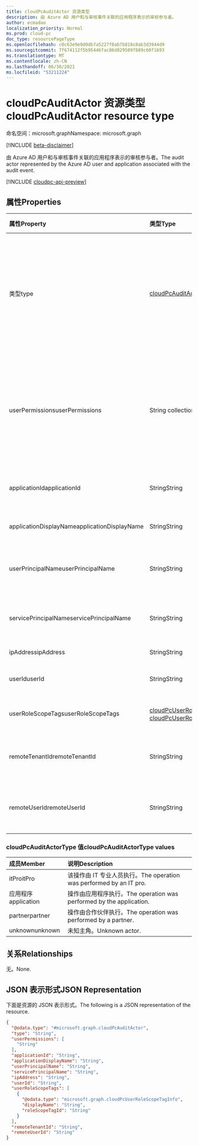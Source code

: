 ```yaml
---
title: cloudPcAuditActor 资源类型
description: 由 Azure AD 用户和与审核事件关联的应用程序表示的审核参与者。
author: ecmadao
localization_priority: Normal
ms.prod: cloud-pc
doc_type: resourcePageType
ms.openlocfilehash: c0c63e9e9d0db7a5227f0ab7b818c8ab3d3944d9
ms.sourcegitcommit: 7f674112f5b95446fac86d829509f889c60f1693
ms.translationtype: MT
ms.contentlocale: zh-CN
ms.lasthandoff: 06/30/2021
ms.locfileid: "53211224"
---
```

# <a name="cloudpcauditactor-resource-type"></a><span data-ttu-id="e5332-103">cloudPcAuditActor 资源类型</span><span class="sxs-lookup"><span data-stu-id="e5332-103">cloudPcAuditActor resource type</span></span>

<span data-ttu-id="e5332-104">命名空间：microsoft.graph</span><span class="sxs-lookup"><span data-stu-id="e5332-104">Namespace: microsoft.graph</span></span>

[!INCLUDE [beta-disclaimer](../../includes/beta-disclaimer.md)]

<span data-ttu-id="e5332-105">由 Azure AD 用户和与审核事件关联的应用程序表示的审核参与者。</span><span class="sxs-lookup"><span data-stu-id="e5332-105">The audit actor represented by the Azure AD user and application associated with the audit event.</span></span>

[!INCLUDE [cloudpc-api-preview](../../includes/cloudpc-api-preview.md)]

## <a name="properties"></a><span data-ttu-id="e5332-106">属性</span><span class="sxs-lookup"><span data-stu-id="e5332-106">Properties</span></span>

|<span data-ttu-id="e5332-107">属性</span><span class="sxs-lookup"><span data-stu-id="e5332-107">Property</span></span>|<span data-ttu-id="e5332-108">类型</span><span class="sxs-lookup"><span data-stu-id="e5332-108">Type</span></span>|<span data-ttu-id="e5332-109">说明</span><span class="sxs-lookup"><span data-stu-id="e5332-109">Description</span></span>|
|:---|:---|:---|
|<span data-ttu-id="e5332-110">类型</span><span class="sxs-lookup"><span data-stu-id="e5332-110">type</span></span>|[<span data-ttu-id="e5332-111">cloudPcAuditActorType</span><span class="sxs-lookup"><span data-stu-id="e5332-111">cloudPcAuditActorType</span></span>](#cloudpcauditactortype-values)|<span data-ttu-id="e5332-112">主角类型。</span><span class="sxs-lookup"><span data-stu-id="e5332-112">The actor type.</span></span> <span data-ttu-id="e5332-113">可能的值包括 `ItPro` 、 `Application` 和 `Partner` `Unknown` 。</span><span class="sxs-lookup"><span data-stu-id="e5332-113">Possible values include `ItPro`, `Application`, `Partner` and `Unknown`.</span></span>|
|<span data-ttu-id="e5332-114">userPermissions</span><span class="sxs-lookup"><span data-stu-id="e5332-114">userPermissions</span></span>|<span data-ttu-id="e5332-115">String collection</span><span class="sxs-lookup"><span data-stu-id="e5332-115">String collection</span></span>|<span data-ttu-id="e5332-116">执行审核事件时的用户权限和应用程序权限列表。</span><span class="sxs-lookup"><span data-stu-id="e5332-116">List of user permissions and application permissions when the audit event was performed.</span></span>|
|<span data-ttu-id="e5332-117">applicationId</span><span class="sxs-lookup"><span data-stu-id="e5332-117">applicationId</span></span>|<span data-ttu-id="e5332-118">String</span><span class="sxs-lookup"><span data-stu-id="e5332-118">String</span></span>|<span data-ttu-id="e5332-119">Azure AD 应用程序 ID。</span><span class="sxs-lookup"><span data-stu-id="e5332-119">Azure AD application ID.</span></span>|
|<span data-ttu-id="e5332-120">applicationDisplayName</span><span class="sxs-lookup"><span data-stu-id="e5332-120">applicationDisplayName</span></span>|<span data-ttu-id="e5332-121">String</span><span class="sxs-lookup"><span data-stu-id="e5332-121">String</span></span>|<span data-ttu-id="e5332-122">应用程序的名称。</span><span class="sxs-lookup"><span data-stu-id="e5332-122">Name of the application.</span></span>|
|<span data-ttu-id="e5332-123">userPrincipalName</span><span class="sxs-lookup"><span data-stu-id="e5332-123">userPrincipalName</span></span>|<span data-ttu-id="e5332-124">String</span><span class="sxs-lookup"><span data-stu-id="e5332-124">String</span></span>|<span data-ttu-id="e5332-125">用户主体名称 (UPN)。</span><span class="sxs-lookup"><span data-stu-id="e5332-125">User Principal Name (UPN).</span></span>|
|<span data-ttu-id="e5332-126">servicePrincipalName</span><span class="sxs-lookup"><span data-stu-id="e5332-126">servicePrincipalName</span></span>|<span data-ttu-id="e5332-127">String</span><span class="sxs-lookup"><span data-stu-id="e5332-127">String</span></span>|<span data-ttu-id="e5332-128">服务主体名称 (SPN)。</span><span class="sxs-lookup"><span data-stu-id="e5332-128">Service Principal Name (SPN).</span></span>|
|<span data-ttu-id="e5332-129">ipAddress</span><span class="sxs-lookup"><span data-stu-id="e5332-129">ipAddress</span></span>|<span data-ttu-id="e5332-130">String</span><span class="sxs-lookup"><span data-stu-id="e5332-130">String</span></span>|<span data-ttu-id="e5332-131">IP 地址。</span><span class="sxs-lookup"><span data-stu-id="e5332-131">IP address.</span></span>|
|<span data-ttu-id="e5332-132">userId</span><span class="sxs-lookup"><span data-stu-id="e5332-132">userId</span></span>|<span data-ttu-id="e5332-133">String</span><span class="sxs-lookup"><span data-stu-id="e5332-133">String</span></span>|<span data-ttu-id="e5332-134">Azure AD 用户 ID。</span><span class="sxs-lookup"><span data-stu-id="e5332-134">Azure AD user ID.</span></span>|
|<span data-ttu-id="e5332-135">userRoleScopeTags</span><span class="sxs-lookup"><span data-stu-id="e5332-135">userRoleScopeTags</span></span>|<span data-ttu-id="e5332-136">[cloudPcUserRoleScopeTagInfo](../resources/cloudpcuserrolescopetaginfo.md) 集合</span><span class="sxs-lookup"><span data-stu-id="e5332-136">[cloudPcUserRoleScopeTagInfo](../resources/cloudpcuserrolescopetaginfo.md) collection</span></span>|<span data-ttu-id="e5332-137">角色范围标记的列表。</span><span class="sxs-lookup"><span data-stu-id="e5332-137">List of role scope tags.</span></span>|
|<span data-ttu-id="e5332-138">remoteTenantId</span><span class="sxs-lookup"><span data-stu-id="e5332-138">remoteTenantId</span></span>|<span data-ttu-id="e5332-139">String</span><span class="sxs-lookup"><span data-stu-id="e5332-139">String</span></span>|<span data-ttu-id="e5332-140">委派的合作伙伴租户 ID。</span><span class="sxs-lookup"><span data-stu-id="e5332-140">The delegated partner tenant ID.</span></span>|
|<span data-ttu-id="e5332-141">remoteUserId</span><span class="sxs-lookup"><span data-stu-id="e5332-141">remoteUserId</span></span>|<span data-ttu-id="e5332-142">String</span><span class="sxs-lookup"><span data-stu-id="e5332-142">String</span></span>|<span data-ttu-id="e5332-143">委派的合作伙伴用户 ID。</span><span class="sxs-lookup"><span data-stu-id="e5332-143">The delegated partner user ID.</span></span>|

### <a name="cloudpcauditactortype-values"></a><span data-ttu-id="e5332-144">cloudPcAuditActorType 值</span><span class="sxs-lookup"><span data-stu-id="e5332-144">cloudPcAuditActorType values</span></span>

|<span data-ttu-id="e5332-145">成员</span><span class="sxs-lookup"><span data-stu-id="e5332-145">Member</span></span>|<span data-ttu-id="e5332-146">说明</span><span class="sxs-lookup"><span data-stu-id="e5332-146">Description</span></span>|
|:---|:---|
|<span data-ttu-id="e5332-147">itPro</span><span class="sxs-lookup"><span data-stu-id="e5332-147">itPro</span></span>|<span data-ttu-id="e5332-148">该操作由 IT 专业人员执行。</span><span class="sxs-lookup"><span data-stu-id="e5332-148">The operation was performed by an IT pro.</span></span>|
|<span data-ttu-id="e5332-149">应用程序</span><span class="sxs-lookup"><span data-stu-id="e5332-149">application</span></span>|<span data-ttu-id="e5332-150">操作由应用程序执行。</span><span class="sxs-lookup"><span data-stu-id="e5332-150">The operation was performed by the application.</span></span>|
|<span data-ttu-id="e5332-151">partner</span><span class="sxs-lookup"><span data-stu-id="e5332-151">partner</span></span>|<span data-ttu-id="e5332-152">操作由合作伙伴执行。</span><span class="sxs-lookup"><span data-stu-id="e5332-152">The operation was performed by a partner.</span></span>|
|<span data-ttu-id="e5332-153">unknown</span><span class="sxs-lookup"><span data-stu-id="e5332-153">unknown</span></span>|<span data-ttu-id="e5332-154">未知主角。</span><span class="sxs-lookup"><span data-stu-id="e5332-154">Unknown actor.</span></span>|

## <a name="relationships"></a><span data-ttu-id="e5332-155">关系</span><span class="sxs-lookup"><span data-stu-id="e5332-155">Relationships</span></span>

<span data-ttu-id="e5332-156">无。</span><span class="sxs-lookup"><span data-stu-id="e5332-156">None.</span></span>

## <a name="json-representation"></a><span data-ttu-id="e5332-157">JSON 表示形式</span><span class="sxs-lookup"><span data-stu-id="e5332-157">JSON Representation</span></span>

<span data-ttu-id="e5332-158">下面是资源的 JSON 表示形式。</span><span class="sxs-lookup"><span data-stu-id="e5332-158">The following is a JSON representation of the resource.</span></span>
<!-- {
  "blockType": "resource",
  "@odata.type": "microsoft.graph.cloudPcAuditActor"
}
-->

``` json
{
  "@odata.type": "#microsoft.graph.cloudPcAuditActor",
  "type": "String",
  "userPermissions": [
    "String"
  ],
  "applicationId": "String",
  "applicationDisplayName": "String",
  "userPrincipalName": "String",
  "servicePrincipalName": "String",
  "ipAddress": "String",
  "userId": "String",
  "userRoleScopeTags": [
    {
      "@odata.type": "microsoft.graph.cloudPcUserRoleScopeTagInfo",
      "displayName": "String",
      "roleScopeTagId": "String"
    }
  ],
  "remoteTenantId": "String",
  "remoteUserId": "String"
}
```
